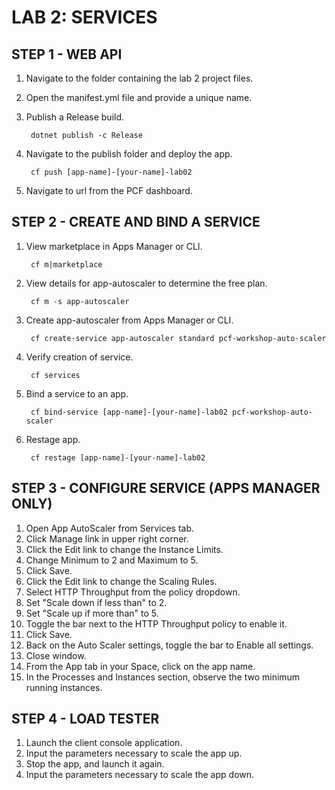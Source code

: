 ﻿# LAB 2: SERVICES

## STEP 1 - WEB API

1. Navigate to the folder containing the lab 2 project files.
2. Open the manifest.yml file and provide a unique name.
3. Publish a Release build.

		dotnet publish -c Release

4. Navigate to the publish folder and deploy the app.

		cf push [app-name]-[your-name]-lab02

5. Navigate to url from the PCF dashboard.

## STEP 2 - CREATE AND BIND A SERVICE

1. View marketplace in Apps Manager or CLI.

		cf m|marketplace

2. View details for app-autoscaler to determine the free plan.

		cf m -s app-autoscaler

3. Create app-autoscaler from Apps Manager or CLI.

		cf create-service app-autoscaler standard pcf-workshop-auto-scaler

4. Verify creation of service.

		cf services

5. Bind a service to an app.

		cf bind-service [app-name]-[your-name]-lab02 pcf-workshop-auto-scaler

6. Restage app.

		cf restage [app-name]-[your-name]-lab02
	
## STEP 3 - CONFIGURE SERVICE (APPS MANAGER ONLY)

1. Open App AutoScaler from Services tab.
2. Click Manage link in upper right corner.
3. Click the Edit link to change the Instance Limits.
4. Change Minimum to 2 and Maximum to 5.
5. Click Save.
6. Click the Edit link to change the Scaling Rules.
7. Select HTTP Throughput from the policy dropdown.
8. Set "Scale down if less than" to 2.
9. Set "Scale up if more than" to 5.
10. Toggle the bar next to the HTTP Throughput policy to enable it.
11. Click Save.
12. Back on the Auto Scaler settings, toggle the bar to Enable all settings.
13. Close window.
14. From the App tab in your Space, click on the app name.
15. In the Processes and Instances section, observe the two minimum running instances.

## STEP 4 - LOAD TESTER

1. Launch the client console application.
2. Input the parameters necessary to scale the app up.
3. Stop the app, and launch it again.
4. Input the parameters necessary to scale the app down.